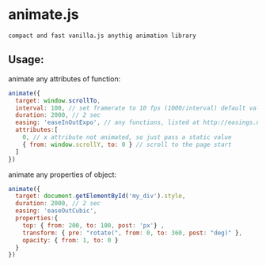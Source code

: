 animate.js
==========
~~~
compact and fast vanilla.js anythig animation library
~~~
Usage:
------
animate any attributes of function:
```js
animate({
  target: window.scrollTo,
  interval: 100, // set framerate to 10 fps (1000/interval) default value 50 ms (20 fps)
  duration: 2000, // 2 sec
  easing: 'easeInOutExpo', // any functions, listed at http://easings.net/en are present plus easeLinear
  attributes:[
    0, // x attribute not animated, so just pass a static value
    { from: window.scrollY, to: 0 } // scroll to the page start
  ]
})
```
animate any properties of object:
```js
animate({
  target: document.getElementById('my_div').style,
  duration: 2000, // 2 sec
  easing: 'easeOutCubic', 
  properties:{
    top: { from: 200, to: 100, post: 'px'} , 
    transform: { pre: "rotate(", from: 0, to: 360, post: "deg)" },
    opacity: { from: 1, to: 0 }
  }
})
```
